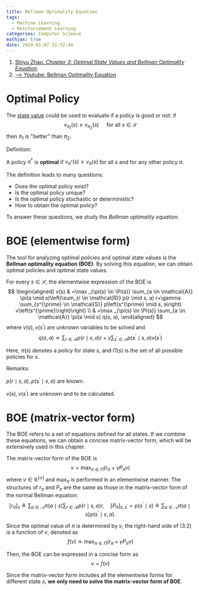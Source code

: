 ```yaml
---
title: Bellman Optimality Equation
tags:
  - Machine Learning
  - Reinforcement Learning
categories: Computer Science
mathjax: true
date: 2024-01-07 21:52:44
---
```



1. [Shiyu Zhao. *Chapter 3: Optimal State Values and Bellman Optimality Equation*](https://github.com/MathFoundationRL/Book-Mathmatical-Foundation-of-Reinforcement-Learning).
2. [--> Youtube: Bellman Optimality Equation](https://youtu.be/_QbIzluF8YI?si=9izFpm0dn82yp2yS)

<!--more-->

# Optimal Policy

The [state value](https://lyk-love.cn/2024/01/03/bellman-equation/#state-value) could be used to evaluate if a policy is good or not: if
$$
v_{\pi_1}(s) \geq v_{\pi_2}(s) \quad \text { for all } s \in \mathcal{S}
$$
then $\pi_1$ is "better" than $\pi_2$.

Definition:

A policy $\pi^*$ is **optimal** if $v_{\pi^*}(s) \geq v_\pi(s)$ for all $s$ and for any other policy $\pi$.

The definition leads to many questions:
- Does the optimal policy exist?
- Is the optimal policy unique?
- Is the optimal policy stochastic or deterministic?
- How to obtain the optimal policy?

To answer these questions, we study the *Bellman optimality equation*.

# BOE (elementwise form)

The tool for analyzing optimal policies and optimal state values is the **Bellman optimality equation (BOE)**. By solving this equation, we can obtain optimal policies and optimal state values.

For every $s \in \mathcal{S}$, the elementwise expression of the BOE is
$$
\begin{aligned}
v(s) & =\max _{\pi(s) \in \Pi(s)} \sum_{a \in \mathcal{A}} \pi(a \mid s)\left(\sum_{r \in \mathcal{R}} p(r \mid s, a) r+\gamma \sum_{s^{\prime} \in \mathcal{S}} p\left(s^{\prime} \mid s, a\right) v\left(s^{\prime}\right)\right) \\
& =\max _{\pi(s) \in \Pi(s)} \sum_{a \in \mathcal{A}} \pi(a \mid s) q(s, a),
\end{aligned}
$$
where $v(s), v\left(s^{\prime}\right)$ are unknown variables to be solved and
$$
q(s, a) \doteq \sum_{r \in \mathcal{R}} p(r \mid s, a) r+\gamma \sum_{s^{\prime} \in \mathcal{S}} p\left(s^{\prime} \mid s, a\right) v\left(s^{\prime}\right)
$$

Here, $\pi(s)$ denotes a policy for state $s$, and $\Pi(s)$ is the set of all possible policies for $s$.



Remarks:

$p(r \mid s, a), p\left(s^{\prime} \mid s, a\right)$ are known.

$v(s), v\left(s^{\prime}\right)$ are unknown and to be calculated.

# BOE (matrix-vector form)

The BOE refers to a set of equations defined for all states. If we combine these equations, we can obtain a concise matrix-vector form, which will be extensively used in this chapter.

The matrix-vector form of the BOE is
$$
v=\max _{\pi \in \Pi}\left(r_\pi+\gamma P_\pi v\right)
$$
where $v \in \mathbb{R}^{|\mathcal{S}|}$ and $\max _\pi$ is performed in an elementwise manner. The structures of $r_\pi$ and $P_\pi$ are the same as those in the matrix-vector form of the normal Bellman equation:
$$
\left[r_\pi\right]_s \triangleq \sum_{a \in \mathcal{A}} \pi(a \mid s) \sum_{r \in \mathcal{R}} p(r \mid s, a) r, \quad\left[P_\pi\right]_{s, s^{\prime}}=p\left(s^{\prime} \mid s\right) \triangleq \sum_{a \in \mathcal{A}} \pi(a \mid s) p\left(s^{\prime} \mid s, a\right) .
$$

Since the optimal value of $\pi$ is determined by $v$, the right-hand side of (3.2) is a function of $v$, denoted as
$$
f(v) \doteq \max _{\pi \in \Pi}\left(r_\pi+\gamma P_\pi v\right)
$$

Then, the BOE can be expressed in a concise form as
$$
v=f(v)
$$

Since the matrix-vector form includes all the elementwise forms for different state $s$, **we only need to solve the matrix-vector form of BOE**.
